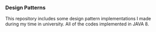### Design Patterns
This repository includes some design pattern implementations I made during my time in university. All of the codes implemented in JAVA 8.
